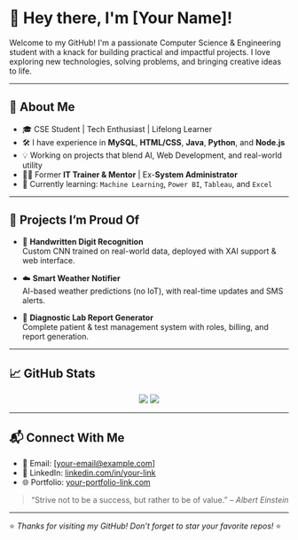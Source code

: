 # 👋 Hey there, I'm [Your Name]!

Welcome to my GitHub! I'm a passionate Computer Science & Engineering student with a knack for building practical and impactful projects. I love exploring new technologies, solving problems, and bringing creative ideas to life.

---

## 🚀 About Me

- 🎓 CSE Student | Tech Enthusiast | Lifelong Learner  
- 🛠️ I have experience in **MySQL**, **HTML/CSS**, **Java**, **Python**, and **Node.js**
- 💡 Working on projects that blend AI, Web Development, and real-world utility
- 🧑‍🏫 Former **IT Trainer & Mentor** | Ex-**System Administrator**
- 🧠 Currently learning: `Machine Learning`, `Power BI`, `Tableau`, and `Excel`

---

## 💼 Projects I’m Proud Of

- 🔢 **Handwritten Digit Recognition**  
  Custom CNN trained on real-world data, deployed with XAI support & web interface.

- ☁️ **Smart Weather Notifier**  
  AI-based weather predictions (no IoT), with real-time updates and SMS alerts.

- 🧾 **Diagnostic Lab Report Generator**  
  Complete patient & test management system with roles, billing, and report generation.

---

## 📈 GitHub Stats

<p align="center">
  <img src="https://github-readme-stats.vercel.app/api?username=your-github-username&show_icons=true&theme=radical" />
  <img src="https://github-readme-stats.vercel.app/api/top-langs/?username=your-github-username&layout=compact&theme=radical" />
</p>

---

## 📬 Connect With Me

- 📧 Email: [your-email@example.com]  
- 💼 LinkedIn: [linkedin.com/in/your-link](https://linkedin.com/in/your-link)  
- 🌐 Portfolio: [your-portfolio-link.com](https://your-portfolio-link.com)  

> “Strive not to be a success, but rather to be of value.” – *Albert Einstein*

---

⭐️ *Thanks for visiting my GitHub! Don’t forget to star your favorite repos!* ⭐️
